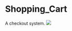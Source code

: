 # Shopping_Cart

A checkout system.
![](https://github.gatech.edu/dnguyen416/Crab-Grab/Card-Grab.gif)
